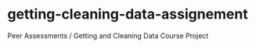 getting-cleaning-data-assignement
=================================

Peer Assessments / Getting and Cleaning Data Course Project
